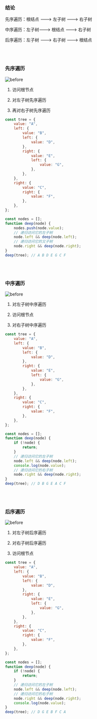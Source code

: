 ### 结论

先序遍历：根结点 ---> 左子树 ---> 右子树

中序遍历：左子树---> 根结点 ---> 右子树

后序遍历：左子树 ---> 右子树 ---> 根结点

</br>
</br>

### 先序遍历

![before](./img/before.jpg)

1. 访问根节点

2. 对左子树先序遍历

3. 再对右子树先序遍历

```javascript
const tree = {
    value: "A",
    left: {
        value: "B",
        left: {
            value: "D",
        },
        right: {
            value: "E",
            left: {
                value: "G",
            },
        },
    },
    right: {
        value: "C",
        right: {
            value: "F",
        },
    },
};

const nodes = [];
function deep(node) {
    nodes.push(node.value);
    // 递归访问它的左子树
    node.left && deep(node.left);
    // 递归访问它的又子树
    node.right && deep(node.right);
}
deep(tree); // A B D E G C F
```

</br>
</br>

### 中序遍历

![before](./img/middle.jpg)

1. 对左子树中序遍历

2. 访问根节点

3. 对右子树中序遍历

```javascript
const tree = {
    value: "A",
    left: {
        value: "B",
        left: {
            value: "D",
        },
        right: {
            value: "E",
            left: {
                value: "G",
            },
        },
    },
    right: {
        value: "C",
        right: {
            value: "F",
        },
    },
};

const nodes = [];
function deep(node) {
    if (!node) {
        return;
    }
    // 递归访问它的左子树
    node.left && deep(node.left);
    console.log(node.value);
    // 递归访问它的右子树
    node.right && deep(node.right);
}
deep(tree); // D B G E A C F
```

</br>
</br>

### 后序遍历

![before](./img/after.jpg)

1. 对左子树后序遍历

2. 对右子树后序遍历

3. 访问根节点

```javascript
const tree = {
    value: "A",
    left: {
        value: "B",
        left: {
            value: "D",
        },
        right: {
            value: "E",
            left: {
                value: "G",
            },
        },
    },
    right: {
        value: "C",
        right: {
            value: "F",
        },
    },
};

const nodes = [];
function deep(node) {
    if (!node) {
        return;
    }
    // 递归访问它的左子树
    node.left && deep(node.left);
    // 递归访问它的右子树
    node.right && deep(node.right);
    console.log(node.value);
}
deep(tree); // D G E B F C A
```

</br>
</br>

